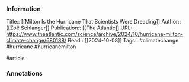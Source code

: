 
### Information
Title:: [[Milton Is the Hurricane That Scientists Were Dreading]]
Author:: [[Zoë Schlanger]]
Publication:: [[The Atlantic]]
URL:: https://www.theatlantic.com/science/archive/2024/10/hurricane-milton-climate-change/680188/
Read:: [[2024-10-08]]
Tags:: #climatechange #hurricane #hurricanemilton

#article

### Annotations
